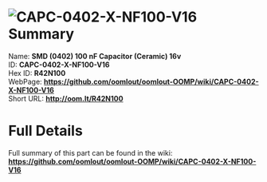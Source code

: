 
![CAPC-0402-X-NF100-V16](https://github.com/oomlout/oomlout-OOMP/blob/master/parts/CAPC-0402-X-NF100-V16/CAPC-0402-X-NF100-V16_420.jpg)   
Summary
=================
  
Name: __SMD (0402) 100 nF Capacitor (Ceramic) 16v__    
ID: __CAPC-0402-X-NF100-V16__   
Hex ID: __R42N100__   
WebPage: __https://github.com/oomlout/oomlout-OOMP/wiki/CAPC-0402-X-NF100-V16__   
Short URL: __http://oom.lt/R42N100__   

Full Details
==========================
Full summary of this part can be found in the wiki:   
__https://github.com/oomlout/oomlout-OOMP/wiki/CAPC-0402-X-NF100-V16__    

